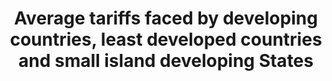 ---
comments_and_limitations: Under review. Proposed removal of reference to SIDS in indicator
  text given it is not referenced in the associated target.
data_non_statistical: true
goal_meta_link: http://unstats.un.org/sdgs/files/metadata-compilation/Metadata-Goal-17.pdf
goal_meta_link_page: 23
graph: null
graph_status_notes: NA
graph_title: Average tariffs faced by developing countries, least developed countries
  and small island developing States
graph_type: null
graph_type_description: null
has_metadata: true
indicator: 17.12.1
indicator_definition: Similar calculations were already used for the calculation of
  MDG 8.7 (Average tariffs imposed by developed countries on agricultural products
  and textiles and clothing from developing countries). For reference purposes see
  the Millennium Development Goals Report 2015 available at http://www.un.org/millenniumgoals/2015_MDG_Report/pdf/MDG%202015%20rev%20(July%201).pdf
  (p. 64)
indicator_name: Average tariffs faced by developing countries, least developed countries
  and small island developing States
indicator_sort_order: 17-12-01
indicator_variable: null
layout: indicator
permalink: /17-12-1/
published: true
rationale_interpretation: The reduction of average tariff on key sector as agriculture
  can represent a proxy of the level of commitment of developed country to improve
  market access conditions. As it was done for MDG 8.7, the term "key sector" has
  to be interpreted as those sectors of particular interest for LDCs and developing
  countries exports. The list of key sectors used by the MDG indicator 8.7 (i.e. agriculture,
  textile and clothing) might have to be reviewed.
reporting_status: notstarted
sdg_goal: 17
source_active_1: true
source_notes_1: null
source_title_1: null
target: Realize timely implementation of duty-free and quota-free market access on
  a lasting basis for all least developed countries, consistent with World Trade Organization
  decisions, including by ensuring that preferential rules of origin applicable to
  imports from least developed countries are transparent and simple, and contribute
  to facilitating market access.
target_id: '17.12'
title: Average tariffs faced by developing countries, least developed countries and
  small island developing States
un_custodial_agency: WTO, ITC, UNCTAD
un_designated_tier: '1'
variable_description: null
variable_notes: null
---